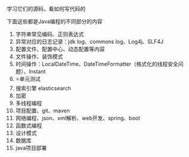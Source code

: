 学习它们的源码，看如何写代码的

下面这些都是Java编程的不同部分的内容

1. 字符串常见编码、正则表达式
2. 异常对应的日志记录：jdk log、commons log、Log4j、SLF4J
3. 配置文件、配置中心、动态配置等内容
4. 文件操作、装饰模式
5. 时间操作：LocalDateTime、DateTimeFormatter（格式化的线程安全问题）、Instant
6. ⭐单元测试
7. 搜索引擎 elasticsearch
8. 加密
9. 多线程编程
10. 项目配置、git、maven
11. 网络编程、json、xml解析、web开发、spring、boot
12. 函数式编程
13. 设计模式
14. 数据库
15. java项目部署

